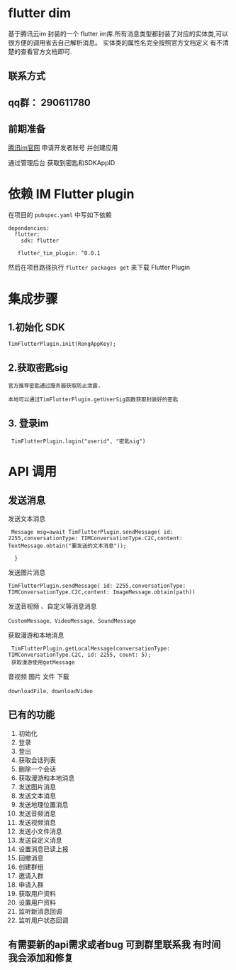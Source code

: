 # flutter dim

基于腾讯云im 封装的一个 flutter im库.所有消息类型都封装了对应的实体类,可以很方便的调用省去自己解析消息。 实体类的属性名完全按照官方文档定义 有不清楚的查看官方文档即可.
## 联系方式
## qq群： 290611780

## 前期准备
[腾讯im官网](https://cloud.tencent.com/document/product/269/36838) 申请开发者账号
并创建应用

通过管理后台 获取到密匙和SDKAppID


# 依赖 IM Flutter plugin

在项目的 `pubspec.yaml` 中写如下依赖

```
dependencies:
  flutter:
    sdk: flutter

   flutter_tim_plugin: ^0.0.1
```

然后在项目路径执行 `flutter packages get` 来下载 Flutter Plugin

# 集成步骤


## 1.初始化 SDK

```
TimFlutterPlugin.init(RongAppKey);

```

## 2.获取密匙sig 

```
官方推荐密匙通过服务器获取防止泄露.

本地可以通过TimFlutterPlugin.getUserSig函数获取封装好的密匙
```
## 3. 登录im
```
 TimFlutterPlugin.login("userid", "密匙sig")

```


# API 调用



## 发送消息

发送文本消息

```
 Message msg=await TimFlutterPlugin.sendMessage( id: 2255,conversationType: TIMConversationType.C2C,content: TextMessage.obtain("要发送的文本消息"));

  }
```
发送图片消息

```
TimFlutterPlugin.sendMessage( id: 2255,conversationType: TIMConversationType.C2C,content: ImageMessage.obtain(path))

```

发送音视频 、自定义等消息消息

```
CustomMessage、VideoMessage、SoundMessage
```
获取漫游和本地消息

```
 TimFlutterPlugin.getLocalMessage(conversationType: TIMConversationType.C2C, id: 2255, count: 5);
 获取漫游使用getMessage
```
音视频 图片 文件 下载

```
downloadFile、downloadVideo
```

## 已有的功能

1. 初始化
2. 登录
3. 登出
4. 获取会话列表
5. 删除一个会话
6. 获取漫游和本地消息
7. 发送图片消息
8. 发送文本消息
9. 发送地理位置消息
10. 发送音频消息
11. 发送视频消息
12. 发送小文件消息
13. 发送自定义消息
14. 设置消息已读上报
15. 回撤消息
16. 创建群组
17. 邀请入群
18. 申请入群
19. 获取用户资料
20. 设置用户资料
21. 监听新消息回调
22. 监听用户状态回调
    
    
  ## 有需要新的api需求或者bug 可到群里联系我 有时间 我会添加和修复
